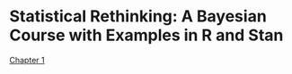 # Statistical Rethinking: A Bayesian Course with Examples in R and Stan

[Chapter 1](ch1_The-Golem-of_Prague.qmd)
